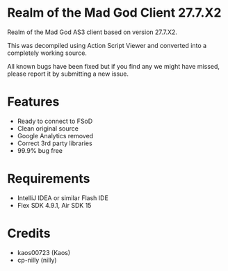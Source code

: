 # Realm of the Mad God Client 27.7.X2
Realm of the Mad God AS3 client based on version 27.7.X2.

This was decompiled using Action Script Viewer and converted into a completely working source.

All known bugs have been fixed but if you find any we might have missed, please report it by submitting a new issue.

# Features

- Ready to connect to FSoD
- Clean original source
- Google Analytics removed
- Correct 3rd party libraries
- 99.9% bug free

# Requirements

- IntelliJ IDEA or similar Flash IDE
- Flex SDK 4.9.1, Air SDK 15

# Credits

- kaos00723 (Kaos)
- cp-nilly	(nilly)
